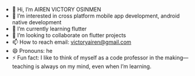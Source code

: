 - 👋 Hi, I’m AIREN VICTORY OSINMEN
- 👀 I’m interested in cross platform mobile app development, android native development
- 🌱 I’m currently learning flutter 
- 💞️ I’m looking to collaborate on flutter projects
- 📫 How to reach email: victoryairen@gmail.com
- 😄 Pronouns: he
- ⚡ Fun fact:  I like to think of myself as a code professor in the making—teaching is always on my mind, even when I’m learning.

<!---
Osinmen/Osinmen is a ✨ special ✨ repository because its `README.md` (this file) appears on your GitHub profile.
You can click the Preview link to take a look at your changes.
--->
